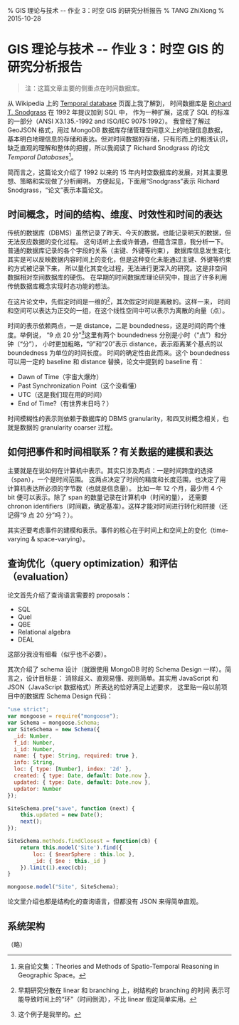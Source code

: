 % GIS 理论与技术 -- 作业 3：时空 GIS 的研究分析报告
% TANG ZhiXiong
% 2015-10-28

GIS 理论与技术 -- 作业 3：时空 GIS 的研究分析报告
=================================================

> 注：这篇文章主要的侧重点在时间数据库。

从 Wikipedia 上的 [Temporal database](https://en.wikipedia.org/wiki/Temporal_database) 页面上我了解到，
时间数据库是 [Richard T. Snodgrass](https://en.wikipedia.org/wiki/Richard_T._Snodgrass) 在 1992 年提议加到 SQL 中，
作为一种扩展，这成了 SQL 的标准的一部分（ANSI X3.135.-1992 and ISO/IEC 9075:1992）。
我曾经了解过 GeoJSON 格式，用过 MongoDB 数据库存储管理空间意义上的地理信息数据，
基本明白地理信息的存储和表达。但对时间数据的存储，只有形而上的粗浅认识，
缺乏直观的理解和整体的把握，所以我阅读了 Richard Snodgrass 的论文 *Temporal Databases*[^paper-from]。

[^paper-from]: 来自论文集：Theories and Methods of Spatio-Temporal Reasoning in Geographic Space。

简而言之，这篇论文介绍了 1992 以来的 15 年内时空数据库的发展，对其主要思想、策略和实现做了分析阐明。
方便起见，下面用“Snodgrass”表示 Richard Snodgrass，“论文”表示本篇论文。

时间概念，时间的结构、维度、时效性和时间的表达
----------------------------------------------

传统的数据库（DBMS）虽然记录了昨天、今天的数据，也能记录明天的数据，但无法反应数据的变化过程。
这句话听上去或许普通，但蕴含深意，我分析一下。普通的数据库记录的各个字段的关系（主键、外键等约束），
数据库信息发生变化其实是可以反映数据内容时间上的变化，但是这种变化未能通过主键、外键等约束的方式被记录下来，
所以量化其变化过程，无法进行更深入的研究。这是非空间数据相对空间数据库的硬伤。
在早期的时间数据库理论研究中，提出了许多利用传统数据库概念实现时态功能的想法。

在这片论文中，先假定时间是一维的[^time-dim]，其次假定时间是离散的。这样一来，
时间和空间可以表达为正交的一组，在这个线性空间中可以表示为离散的向量（点）。

时间的表示依赖两点，一是 distance，二是 boundedness，这是时间的两个维度。举例说，
“9 点 20 分”[^time-example]这里有两个 boundedness 分别是小时（“点”）和分钟（“分”），
小时更加粗略，“9”和“20”表示 distance，表示距离某个基点的以 boundedness 为单位的时间长度。
时间的确定性由此而来。这个 boundedness 可以用一定的 baseline 和 distance 替换，论文中提到的 baseline 有：

* Dawn of Time（宇宙大爆炸）
* Past Synchronization Point（这个没看懂）
* UTC（这是我们现在用的时间）
* End of Time?（有世界末日吗？）

[^time-example]: 这个例子是我举的。

时间模糊性的表示则依赖于数据库的 DBMS granularity，和四叉树概念相关，也就是数据的 granularity coarser 过程。

[^time-dim]: 早期研究分散在 linear 和 branching 上，树结构的 branching 的时间
表示可能导致时间上的“环”（时间倒流），不比 linear 假定简单实用。

如何把事件和时间相联系？有关数据的建模和表达
--------------------------------------------

主要就是在说如何在计算机中表示。其实只涉及两点：一是时间跨度的选择（span），一个是时间范围。
这两点决定了时间的精度和长度范围，也决定了用计算机表达所必须的字节数（也就是信息量）。
比如一年 12 个月，最少用 4 个 bit 便可以表示。除了 span 的数量记录在计算机中（时间的量），
还需要 chronon identifiers（时间戳，确定基准）。这样才能对时间进行转化和拼接（还记得“9 点 20 分”吗？）。

其实还要考虑事件的建模和表示。事件的核心在于时间上和空间上的变化（time-varying & space-varying）。

查询优化（query optimization）和评估（evaluation）
-------------------------------------------------

论文首先介绍了查询语言需要的 proposals：

* SQL
* Quel
* QBE
* Relational algebra
* DEAL

这部分我没有细看（似乎也不必要）。

其次介绍了 schema 设计（就跟使用 MongoDB 时的 Schema Design 一样）。简言之，设计目标是：
消除歧义、直观易懂、规则简单。其实用 JavaScript 和 JSON（JavaScript 数据格式）所表达的恰好满足上述要求，
这里贴一段以前项目中的数据库 Schema Design 代码：

```javascript
"use strict";
var mongoose = require("mongoose");
var Schema = mongoose.Schema;
var SiteSchema = new Schema({
  _id: Number,
  f_id: Number,
  i_id: Number,
  name: { type: String, required: true },
  info: String,
  loc: { type: [Number], index: '2d' },
  created: { type: Date, default: Date.now },
  updated: { type: Date, default: Date.now },
  updator: Number
});

SiteSchema.pre("save", function (next) {
    this.updated = new Date();
    next();
});

SiteSchema.methods.findClosest = function(cb) {
    return this.model('Site').find({
        loc: { $nearSphere : this.loc },
        _id: { $ne : this._id }
    }).limit(1).exec(cb);
}

mongoose.model("Site", SiteSchema);
```

论文里介绍也都是结构化的查询语言，但都没有 JSON 来得简单直观。

系统架构
--------

（略）